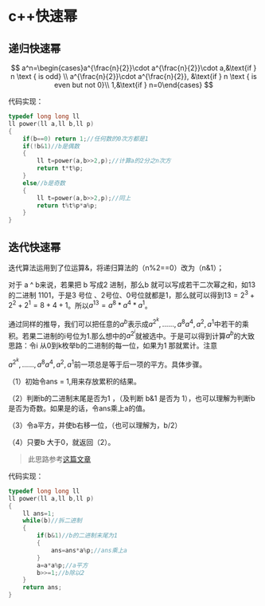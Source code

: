 # c++快速幂

## 递归快速幂

 $$
 a^n=\begin{cases}a^{\frac{n}{2}}\cdot a^{\frac{n}{2}}\cdot a,&\text{if } n \text { is odd} \\ a^{\frac{n}{2}}\cdot a^{\frac{n}{2}}, &\text{if } n \text { is even but not 0}\\ 1,&\text{if } n=0\end{cases}
 $$

代码实现：

```c++
typedef long long ll
ll power(ll a,ll b,ll p)
{
    if(b==0) return 1;//任何数的0次方都是1
    if(!b&1)//b是偶数
    {
        ll t=power(a,b>>2,p);//计算a的2分之n次方
        return t*t%p;
    }
    else//b是奇数
    {
        ll t=power(a,b>>2,p);//同上
        return t%t%p*a%p;
    }
}
```

## 迭代快速幂

迭代算法运用到了位运算&，将递归算法的（n%2==0）改为（n&1）；

对于 a ^ b来说，若果把 b 写成2 进制，那么b 就可以写成若干二次幂之和，如13 的二进制 1101，于是3 号位 、2号位、0号位就都是1，那么就可以得到$13 = 2^3 + 2^2 + 2^1 = 8 + 4 + 1$。所以$a^{13} = a^8 * a^4 * a^1$。

通过同样的推导，我们可以把任意的$a^b$表示成$a^{2^k},......,a^8a^4,a^2,a^1$中若干的乘积。若果二进制的i号位为1.那么想中的$a^{2^i}$就被选中。于是可以得到计算$a^b$的大致思路：令i 从0到k枚举b的二进制的每一位，如果为1 那就累计。注意

$a^{2^k},......,a^8a^4,a^2,a^1$前一项总是等于后一项的平方。具体步骤。

（1）初始令ans = 1,用来存放累积的结果。

（2）判断b的二进制末尾是否为1 ，（及判断 b&1 是否为 1），也可以理解为判断b 是否为奇数。如果是的话，令ans乘上a的值。

（3）令a平方，并使b右移一位，（也可以理解为，b/2）

（4）只要b 大于0，就返回（2）。

>   此思路参考[这篇文章](https://www.cnblogs.com/wangqiqq/p/12324204.html)

代码实现：

~~~c++
typedef long long ll
ll power(ll a,ll b,ll p)
{
    ll ans=1;
    while(b)//拆二进制
    {
        if(b&1)//b的二进制末尾为1
        {
            ans=ans*a%p;//ans乘上a
        }
        a=a*a%p;//a平方
        b>>=1;//b除以2
    }
    return ans;
}
~~~

